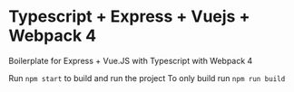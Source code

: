 # Typescript + Express + Vuejs + Webpack 4
Boilerplate for Express + Vue.JS with Typescript with Webpack 4

Run `npm start` to build and run the project
To only build run `npm run build`
